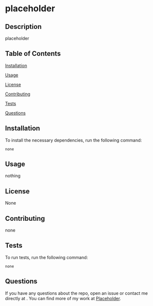 # placeholder


## Description
placeholder

## Table of Contents

[Installation](#installation)

[Usage](#usage)

[License](#license)

[Contributing](#contributing)

[Tests](#tests)

[Questions](#questions)

## Installation
To install the necessary dependencies, run the following command:

    none

## Usage
nothing

## License
None

## Contributing
none

## Tests
To run tests, run the following command:

    none

## Questions
If you have any questions about the repo, open an issue or contact me directly at <placeholder>. You can find more
    of my work at [Placeholder](https://github.com/placeholder).
